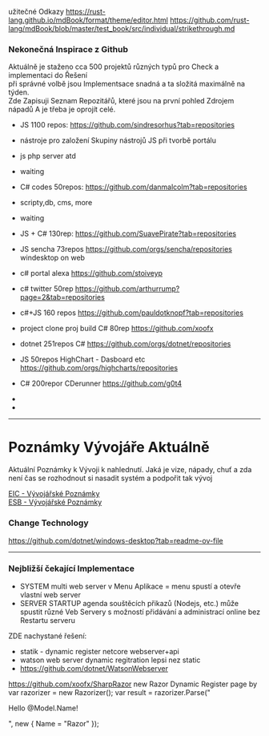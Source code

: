 ﻿

užitečné Odkazy
https://rust-lang.github.io/mdBook/format/theme/editor.html
https://github.com/rust-lang/mdBook/blob/master/test_book/src/individual/strikethrough.md



### Nekonečná Inspirace z Github

Aktuálně je staženo cca 500 projektů různých typů pro Check a implementaci do Řešení  
při správné volbě jsou Implementsace snadná a ta složitá maximálně na týden.  
Zde Zapisuji Seznam Repozitářů, které jsou na první pohled Zdrojem nápadů
A je třeba je oprojít celé. 

- JS 1100 repos: https://github.com/sindresorhus?tab=repositories  
- nástroje pro založení Skupiny nástrojů JS při tvorbě portálu
- js php server atd
- waiting

- C# codes 50repos: https://github.com/danmalcolm?tab=repositories
- scripty,db, cms, more
- waiting

- JS + C# 130rep: https://github.com/SuavePirate?tab=repositories

- JS sencha 73repos https://github.com/orgs/sencha/repositories windesktop on web
- c# portal alexa https://github.com/stoiveyp
- c# twitter 50rep https://github.com/arthurrump?page=2&tab=repositories
- c#+JS 160 repos https://github.com/pauldotknopf?tab=repositories
- project clone proj build C# 80rep https://github.com/xoofx
- dotnet 251repos C# https://github.com/orgs/dotnet/repositories
- JS 50repos HighChart - Dasboard etc https://github.com/orgs/highcharts/repositories
- C# 200repor CDerunner https://github.com/g0t4
- 
- 

---

# Poznámky Vývojáře Aktuálně
Aktuální Poznámky k Vývoji k nahlednutí. Jaká je vize, nápady, chuť
a zda není čas se rozhodnout si nasadit systém a podpořit tak vývoj

[EIC - Vývojářské Poznámky](./EIC-WaitForImplement.md)  
[ESB - Vývojářské Poznámky](./ESB-WaitForImplement.md) 

### Change Technology

https://github.com/dotnet/windows-desktop?tab=readme-ov-file


---

### Nejbližší čekající Implementace

- SYSTEM multi web server v Menu Aplikace = menu spustí a otevře vlastní web server
- SERVER STARTUP agenda souštěcích přikazů (Nodejs, etc.) může spustit různé Veb Servery
  s možností přidávání a administrací online bez Restartu serveru

ZDE nachystané řešení:
- statik - dynamic register netcore webserver+api
- watson web server dynamic regitration lepsi nez static
- https://github.com/dotnet/WatsonWebserver

https://github.com/xoofx/SharpRazor
new Razor Dynamic Register page by
var razorizer = new Razorizer();
var result = razorizer.Parse("<p>Hello @Model.Name!</p>", new { Name = "Razor" });


